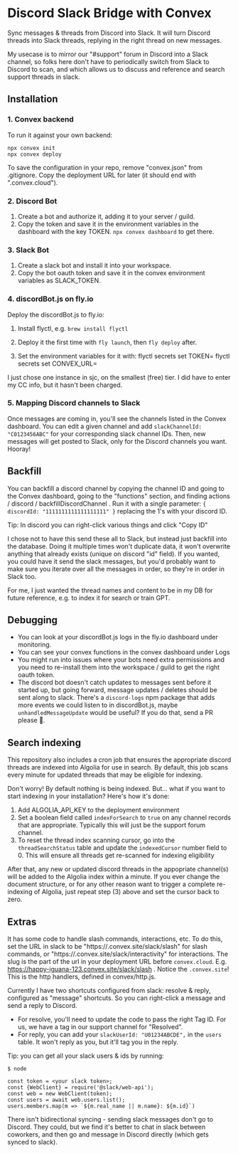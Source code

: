 # Discord Slack Bridge with Convex

Sync messages & threads from Discord into Slack.
It will turn Discord threads into Slack threads, replying in the right thread on
new messages.

My usecase is to mirror our "#support" forum in Discord into a Slack channel, so
folks here don't have to periodically switch from Slack to Discord to scan, and
which allows us to discuss and reference and search support threads in slack.

## Installation

### 1. Convex backend

To run it against your own backend:

```
npx convex init
npx convex deploy
```

To save the configuration in your repo, remove "convex.json" from .gitignore.
Copy the deployment URL for later (it should end with ".convex.cloud").

### 2. Discord Bot

1. Create a bot and authorize it, adding it to your server / guild.
2. Copy the token and save it in the environment variables in the dashboard
   with the key TOKEN. `npx convex dashboard` to get there.

### 3. Slack Bot

1. Create a slack bot and install it into your workspace.
2. Copy the bot oauth token and save it in the convex environment variables as
   SLACK_TOKEN.

### 4. discordBot.js on fly.io

Deploy the discordBot.js to fly.io:

1. Install flyctl, e.g. `brew install flyctl`
2. Deploy it the first time with `fly launch`, then `fly deploy` after.

3. Set the environment variables for it with:
   flyctl secrets set TOKEN=<discord-token>
   flyctl secrets set CONVEX_URL=<deployment-URL>

I just chose one instance in sjc, on the smallest (free) tier.
I did have to enter my CC info, but it hasn't been charged.

### 5. Mapping Discord channels to Slack

Once messages are coming in, you'll see the channels listed in the Convex
dashboard. You can edit a given channel and add `slackChannelId: "C0123456ABC"`
for your corresponding slack channel IDs. Then, new messages will get posted to
Slack, only for the Discord channels you want. Hooray!

## Backfill

You can backfill a discord channel by copying the channel ID and going to the
Convex dashboard, going to the "functions" section, and finding
actions / discord / backfillDiscordChannel .
Run it with a single parameter: `{ discordId: "1111111111111111111" }`
replacing the 1's with your discord ID.

Tip: In discord you can right-click various things and click "Copy ID"

I chose not to have this send these all to Slack, but instead just backfill into
the database. Doing it multiple times won't duplicate data, it won't overwrite
anything that already exists (unique on discord "id" field). If you wanted,
you could have it send the slack messages, but you'd probably want to make sure
you iterate over all the messages in order, so they're in order in Slack too.

For me, I just wanted the thread names and content to be in my DB for future
reference, e.g. to index it for search or train GPT.

## Debugging

- You can look at your discordBot.js logs in the fly.io dashboard under monitoring.
- You can see your convex functions in the convex dashboard under Logs
- You might run into issues where your bots need extra permissions and you need
  to re-install them into the workspace / guild to get the right oauth token.
- The discord bot doesn't catch updates to messages sent before it started
  up, but going forward, message updates / deletes should be sent along to slack.
  There's a `discord-logs` npm package that adds more events we could listen to
  in discordBot.js, maybe `unhandledMessageUpdate` would be useful?
  If you do that, send a PR please 🙏.

## Search indexing

This repository also includes a cron job that ensures the appropriate discord
threads are indexed into Algolia for use in search. By default, this job
scans every minute for updated threads that may be eligible for indexing.

Don't worry! By default nothing is being indexed. But... what if you want
to start indexing in your installation? Here's how it's done:

1.  Add ALGOLIA_API_KEY to the deployment environment
2.  Set a boolean field called `indexForSearch` to `true` on any channel records
    that are appropriate. Typically this will just be the support forum channel.
3.  To reset the thread index scanning cursor, go into the `threadSearchStatus`
    table and update the `indexedCursor` number field to 0. This will ensure all
    threads get re-scanned for indexing eligibility

After that, any new or updated discord threads in the appopriate channel(s) will
be added to the Algolia index within a minute. If you ever change the document
structure, or for any other reason want to trigger a complete re-indexing of
Algolia, just repeat step (3) above and set the cursor back to zero.

## Extras

It has some code to handle slash commands, interactions, etc.
To do this, set the URL in slack to be
"https://<project-slug>.convex.site/slack/slash" for slash commands, or
"https://<project-slug>.convex.site/slack/interactivity" for interactions.
The slug is the part of the url in your deployment URL before `convex.cloud`.
E.g. https://happy-iguana-123.convex.site/slack/slash .
Notice the `.convex.site`! This is the http handlers, defined in convex/http.js.

Currently I have two shortcuts configured from slack: resolve & reply,
configured as "message" shortcuts. So you can right-click a message and send a
reply to Discord.

- For resolve, you'll need to update the code to pass the
  right Tag ID. For us, we have a tag in our support channel for "Resolved".
- For reply, you can add your `slackUserId: "U01234ABCDE",` in the `users`
  table. It won't reply as you, but it'll tag you in the reply.

Tip: you can get all your slack users & ids by running:

```
$ node

const token = <your slack token>;
const {WebClient} = require('@slack/web-api');
const web = new WebClient(token);
const users = await web.users.list();
users.members.map(m => `${m.real_name || m.name}: ${m.id}`)
```

There isn't bidirectional syncing - sending slack messages don't go to Discord.
They could, but we find it's better to chat in slack between coworkers, and
then go and message in Discord directly (which gets synced to slack).
